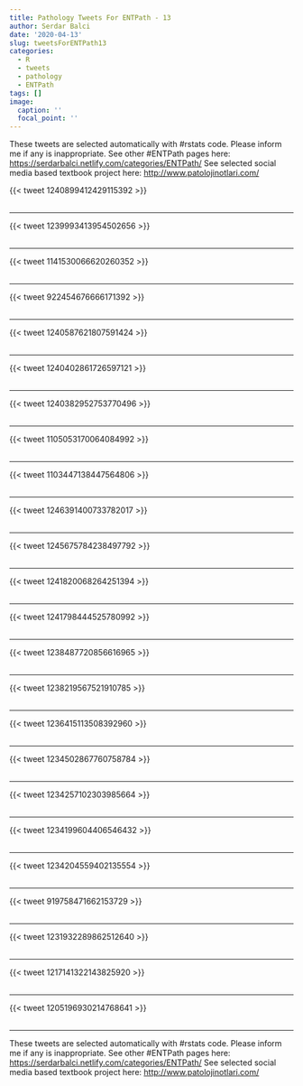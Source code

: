 ```yaml
---
title: Pathology Tweets For ENTPath - 13
author: Serdar Balci
date: '2020-04-13'
slug: tweetsForENTPath13
categories:
  - R
  - tweets
  - pathology
  - ENTPath
tags: []
image:
  caption: ''
  focal_point: ''
---
```



These tweets are selected automatically with #rstats code. Please inform me if any is inappropriate.
See other #ENTPath pages here: https://serdarbalci.netlify.com/categories/ENTPath/ 
See selected social media based textbook project here: http://www.patolojinotlari.com/

{{< tweet 1240899412429115392 >}}
<br>
<br>
<hr>
{{< tweet 1239993413954502656 >}}
<br>
<br>
<hr>
{{< tweet 1141530066620260352 >}}
<br>
<br>
<hr>
{{< tweet 922454676666171392 >}}
<br>
<br>
<hr>
{{< tweet 1240587621807591424 >}}
<br>
<br>
<hr>
{{< tweet 1240402861726597121 >}}
<br>
<br>
<hr>
{{< tweet 1240382952753770496 >}}
<br>
<br>
<hr>
{{< tweet 1105053170064084992 >}}
<br>
<br>
<hr>
{{< tweet 1103447138447564806 >}}
<br>
<br>
<hr>
{{< tweet 1246391400733782017 >}}
<br>
<br>
<hr>
{{< tweet 1245675784238497792 >}}
<br>
<br>
<hr>
{{< tweet 1241820068264251394 >}}
<br>
<br>
<hr>
{{< tweet 1241798444525780992 >}}
<br>
<br>
<hr>
{{< tweet 1238487720856616965 >}}
<br>
<br>
<hr>
{{< tweet 1238219567521910785 >}}
<br>
<br>
<hr>
{{< tweet 1236415113508392960 >}}
<br>
<br>
<hr>
{{< tweet 1234502867760758784 >}}
<br>
<br>
<hr>
{{< tweet 1234257102303985664 >}}
<br>
<br>
<hr>
{{< tweet 1234199604406546432 >}}
<br>
<br>
<hr>
{{< tweet 1234204559402135554 >}}
<br>
<br>
<hr>
{{< tweet 919758471662153729 >}}
<br>
<br>
<hr>
{{< tweet 1231932289862512640 >}}
<br>
<br>
<hr>
{{< tweet 1217141322143825920 >}}
<br>
<br>
<hr>
{{< tweet 1205196930214768641 >}}
<br>
<br>
<hr>


These tweets are selected automatically with #rstats code. Please inform me if any is inappropriate.
See other #ENTPath pages here: https://serdarbalci.netlify.com/categories/ENTPath/ 
See selected social media based textbook project here: http://www.patolojinotlari.com/
